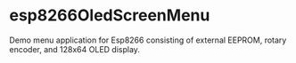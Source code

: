 # esp8266OledScreenMenu
Demo menu application for Esp8266 consisting of external EEPROM, rotary encoder, and 128x64 OLED display.
